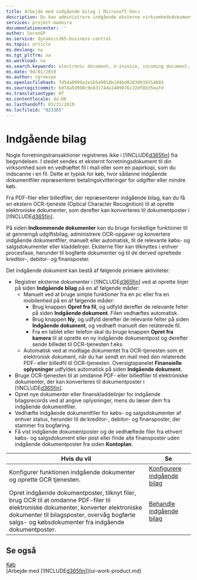 ```yaml
---
title: Arbejde med indgående bilag | Microsoft Docs
description: Du kan administrere indgående eksterne virksomhedsdokumenter, f.eks. betalingskvitteringer eller PDF-filer, styre OCR-opgaver og konvertere filerne til elektroniske dokumenter og poster.
services: project-madeira
documentationcenter: ''
author: SorenGP
ms.service: dynamics365-business-central
ms.topic: article
ms.devlang: na
ms.tgt_pltfrm: na
ms.workload: na
ms.search.keywords: electronic document, e-invoice, incoming document, OCR, ecommerce, document exchange, import invoice
ms.date: 04/01/2019
ms.author: sgroespe
ms.openlocfilehash: 7d5da0999a2e1b549018b104bd02830939154884
ms.sourcegitcommit: bd78a5d990c9e83174da1409076c22df8b35eafd
ms.translationtype: HT
ms.contentlocale: da-DK
ms.lasthandoff: 03/31/2019
ms.locfileid: "923365"
---
```

# <a name="incoming-documents"></a>Indgående bilag
Nogle forretningstransaktioner registreres ikke i [!INCLUDE[d365fin](includes/d365fin_md.md)] fra begyndelsen. I stedet sendes et eksternt forretningsdokument til din virksomhed som en vedhæftet fil i mail eller som en papirkopi, som du indscanne i en fil. Dette er typisk for køb, hvor sådanne indgående dokumentfiler repræsenterer betalingskvitteringer for udgifter eller mindre køb.

Fra PDF-filer eller billedfiler, der repræsenterer indgående bilag, kan du få en ekstern OCR-tjeneste (Optical Character Recognition) til at oprette elektroniske dokumenter, som derefter kan konverteres til dokumentposter i [!INCLUDE[d365fin](includes/d365fin_md.md)].

På siden **Indkommende dokumenter** kan du bruge forskellige funktioner til at gennemgå udgiftsbilag, administrere OCR-opgaver og konvertere indgående dokumentfiler, manuelt eller automatisk, til de relevante købs- og salgsdokumenter eller kladdelinjer. Eksterne filer kan tilknyttes i enhver procesfase, herunder til bogførte dokumenter og til de derved oprettede kreditor-, debitor- og finansposter.

Det indgående dokument kan bestå af følgende primære aktiviteter:

* Registrer eksterne dokumenter i [!INCLUDE[d365fin](includes/d365fin_md.md)] ved at oprette linjer på siden **Indgående bilag** på en af følgende måder:
  * Manuelt ved at bruge simple funktioner fra en pc eller fra en mobilenhed på en af følgende måder:
    * Brug knappen **Opret fra fil**, og udfyld derefter de relevante felter på siden **Indgående dokument**. Filen vedhæftes automatisk.  
    * Brug knappen **Ny**, og udfyld derefter de relevante felter på siden **Indgående dokument**, og vedhæft manuelt den relaterede fil.
    * Fra en tablet eller telefon skal du bruge knappen **Opret fra kamera** til at oprette en ny indgående dokumentpost og derefter sende billedet til OCR-tjenesten f.eks.
  * Automatisk ved at modtage dokumentet fra OCR-tjenesten som et elektronisk dokument, når du har sendt en mail med den relaterede PDF- eller billedfil til OCR-tjenesten. Oversigtspanelet **Finansielle oplysninger** udfyldes automatisk på siden **Indgående dokument**.
* Bruge OCR-tjenesten til at omdanne PDF- eller billedfiler til elektroniske dokumenter, der kan konverteres til dokumentposter i [!INCLUDE[d365fin](includes/d365fin_md.md)].
* Opret nye dokumenter eller finanskladdelinjer for indgående bilagsrecords ved at angive oplysninger, mens du læser dem fra indgående dokumentfiler.
* Vedhæfte indgående dokumentfiler for købs- og salgsdokumenter af enhver status, herunder til de kreditor-, debitor- og finansposter, der stammer fra bogføring.
* Få vist indgående dokumentposter og de vedhæftede filer fra ethvert købs- og salgsdokument eller post eller finde alle finansposter uden indgående dokumentposter fra siden **Kontoplan**.

| Hvis du vil | Se |
| --- | --- |
| Konfigurer funktionen indgående dokumenter og oprette OCR tjenesten. |[Konfigurere indgående bilag](across-how-setup-income-documents.md) |
| Opret indgående dokumentposter, tilknyt filer, brug OCR til at omdanne PDF-filer til elektroniske dokumenter, konverter elektroniske dokumenter til bilagsposter, overvåg bogførte salgs- og købsdokumenter fra indgående dokumentposter. |[Behandle indgående bilag](across-process-income-documents.md) |

## <a name="see-also"></a>Se også
[Køb](purchasing-manage-purchasing.md)  
[Arbejde med [!INCLUDE[d365fin](includes/d365fin_md.md)]](ui-work-product.md)
